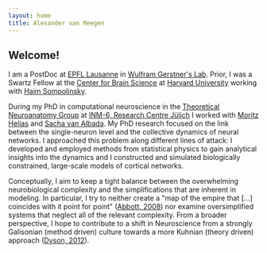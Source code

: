 ```yaml
---
layout: home
title: Alexander van Meegen
---
```


## Welcome!

I am a PostDoc at [EPFL Lausanne](https://www.epfl.ch/en/) in [Wulfram Gerstner's Lab](https://www.epfl.ch/labs/lcn/). Prior, I was a Swartz Fellow at the [Center for Brain Science](https://cbs.fas.harvard.edu/) at [Harvard University](https://www.harvard.edu/) working with [Haim Sompolinsky](https://cbs.fas.harvard.edu/community/people/haim-sompolinsky).

During my PhD in computational neuroscience in the [Theoretical Neuroanatomy Group](https://www.fz-juelich.de/inm/inm-6/EN/Forschung/TheoNeuroana/artikel.html?nn=724694) at [INM-6, Research Centre Jülich](https://www.fz-juelich.de/inm/inm-6/EN/Home/home_node_INM6.html) I worked with [Moritz Helias](https://www.fz-juelich.de/en/inm/inm-6/forschung/theory-of-multi-scale-neuronal-networks-b-fg-template) and [Sacha van Albada](https://www.fz-juelich.de/en/inm/inm-6/forschung/theoretical-neuroanatomy-b-fg-template). My PhD research focused on the link between the single-neuron level and the collective dynamics of neural networks. I approached this problem along different lines of attack: I developed and employed methods from statistical physics to gain analytical insights into the dynamics and I constructed and simulated biologically constrained, large-scale models of cortical networks.

Conceptually, I aim to keep a tight balance between the overwhelming neurobiological complexity and the simplifications that are inherent in modeling. In particular, I try to neither create a "map of the empire that [...] coincides with it point for point" ([Abbott, 2008](https://www.sciencedirect.com/science/article/pii/S0896627308008921)) nor examine oversimplified systems that neglect all of the relevant complexity. From a broader perspective, I hope to contribute to a shift in Neuroscience from a strongly Galisonian (method driven) culture towards a more Kuhnian (theory driven) approach ([Dyson, 2012](https://science.sciencemag.org/content/338/6113/1426)).
